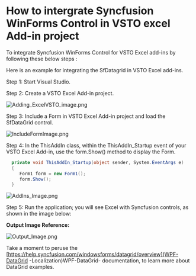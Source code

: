# How to intergrate Syncfusion WinForms Control in VSTO excel Add-in project

To integrate Syncfusion WinForms Control for VSTO Excel add-ins by following these below steps :

 Here is an example for integrating the SfDatagrid in VSTO Excel add-ins.

Step 1: Start Visual Studio.

Step 2: Create a VSTO Excel Add-in project.

 
 ![Adding_ExcelVSTO_image.png](https://support.syncfusion.com/kb/agent/attachment/article/15364/inline?token=eyJhbGciOiJodHRwOi8vd3d3LnczLm9yZy8yMDAxLzA0L3htbGRzaWctbW9yZSNobWFjLXNoYTI1NiIsInR5cCI6IkpXVCJ9.eyJpZCI6IjE4NzY2Iiwib3JnaWQiOiIzIiwiaXNzIjoic3VwcG9ydC5zeW5jZnVzaW9uLmNvbSJ9.z0tBQHtnLHa5LEYybYjWZKq30FcXF7RKFziLlKsYXJs)

Step 3: Include a Form in VSTO Excel Add-in project and load the SfDataGrid control.

 
 ![IncludeFormImage.png](https://support.syncfusion.com/kb/agent/attachment/article/15364/inline?token=eyJhbGciOiJodHRwOi8vd3d3LnczLm9yZy8yMDAxLzA0L3htbGRzaWctbW9yZSNobWFjLXNoYTI1NiIsInR5cCI6IkpXVCJ9.eyJpZCI6IjE4NzY0Iiwib3JnaWQiOiIzIiwiaXNzIjoic3VwcG9ydC5zeW5jZnVzaW9uLmNvbSJ9.CBeNxU_8IHW-DKwXH3pPr4IdbkOkjVkThrg6TsoHrK8)


Step 4: In the ThisAddIn class, within the ThisAddIn_Startup event of your VSTO Excel Add-in, use the form.Show() method to display the Form.

 
 ```C#
   private void ThisAddIn_Startup(object sender, System.EventArgs e)
   {
      Form1 form = new Form1();
      form.Show();
   }

 ```

 
 ![AddIns_Image.png](https://support.syncfusion.com/kb/agent/attachment/article/15364/inline?token=eyJhbGciOiJodHRwOi8vd3d3LnczLm9yZy8yMDAxLzA0L3htbGRzaWctbW9yZSNobWFjLXNoYTI1NiIsInR5cCI6IkpXVCJ9.eyJpZCI6IjE4NzY1Iiwib3JnaWQiOiIzIiwiaXNzIjoic3VwcG9ydC5zeW5jZnVzaW9uLmNvbSJ9.khTVBCgqLfr5ROvT4Ip1YR_Aek-FB_YXN4NhiWwuoWQ)

Step 5: Run the application; you will see Excel with Syncfusion controls, as shown in the image below:


**Output Image Reference:**

 
 ![Output_Image.png](https://support.syncfusion.com/kb/agent/attachment/article/15364/inline?token=eyJhbGciOiJodHRwOi8vd3d3LnczLm9yZy8yMDAxLzA0L3htbGRzaWctbW9yZSNobWFjLXNoYTI1NiIsInR5cCI6IkpXVCJ9.eyJpZCI6IjE4NzI5Iiwib3JnaWQiOiIzIiwiaXNzIjoic3VwcG9ydC5zeW5jZnVzaW9uLmNvbSJ9.RizsywO0bwd_ND1HmprFNHw8_8aKR_O74FU7dHS7RgI)

Take a moment to peruse the [https://help.syncfusion.com/windowsforms/datagrid/overview](WPF-DataGrid -Localization)WPF-DataGrid- documentation, to learn more about DataGrid examples.

